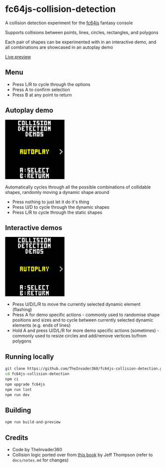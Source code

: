 # fc64js-collision-detection

A collision detection experiment for the [fc64js](https://github.com/TheInvader360/fc64js) fantasy console

Supports collisions between points, lines, circles, rectangles, and polygons

Each pair of shapes can be experimented with in an interactive demo, and all combinations are showcased in an autoplay demo

[Live preview](https://theinvader360.github.io/fc64js-collision-detection/dist/)

## Menu

* Press L/R to cycle through the options
* Press A to confirm selection
* Press B at any point to return

## Autoplay demo

<img src="https://raw.githubusercontent.com/TheInvader360/fc64js-collision-detection/main/docs/demo-autoplay.gif" width="192"/>

Automatically cycles through all the possible combinations of collidable shapes, randomly moving a dynamic shape around

* Press nothing to just let it do it's thing
* Press U/D to cycle through the dynamic shapes
* Press L/R to cycle through the static shapes

## Interactive demos

<img src="https://raw.githubusercontent.com/TheInvader360/fc64js-collision-detection/main/docs/demo-interactive.gif" width="192"/>

* Press U/D/L/R to move the currently selected dynamic element (flashing)
* Press A for demo specific actions - commonly used to randomise shape positions and sizes and to cycle between currently selected dynamic elements (e.g. ends of lines)
* Hold A and press U/D/L/R for more demo specific actions (sometimes) - commonly used to resize circles and add/remove vertices to/from polygons

## Running locally

```bash
git clone https://github.com/TheInvader360/fc64js-collision-detection.git
cd fc64js-collision-detection
npm ci
npm upgrade fc64js
npm run lint
npm run dev
```

## Building

```bash
npm run build-and-preview
```

## Credits

* Code by TheInvader360
* Collision logic ported over from [this book](https://www.jeffreythompson.org/collision-detection/) by Jeff Thompson (refer to ```docs/notes.md``` for changes)
